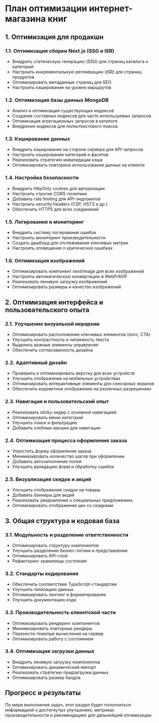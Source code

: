 # План оптимизации интернет-магазина книг

## 1. Оптимизация для продакшн

### 1.1. Оптимизация сборки Next.js (SSG и ISR)
- Внедрить статическую генерацию (SSG) для страниц каталога и категорий
- Настроить инкрементальную регенерацию (ISR) для страниц продуктов
- Оптимизировать метаданные страниц для SEO
- Настроить кэширование на уровне маршрутов

### 1.2. Оптимизация базы данных MongoDB
- Анализ и оптимизация существующих индексов
- Создание составных индексов для часто используемых запросов
- Оптимизация агрегационных запросов в каталоге
- Внедрение индексов для полнотекстового поиска

### 1.3. Кэширование данных
- Внедрить кэширование на стороне сервера для API-запросов
- Настроить кэширование категорий и фасетов
- Реализовать стратегию инвалидации кэша
- Оптимизировать повторное использование данных на клиенте

### 1.4. Настройка безопасности
- Внедрить HttpOnly cookies для авторизации
- Настроить строгие CORS-политики
- Добавить rate limiting для API-эндпоинтов
- Настроить security headers (CSP, HSTS и др.)
- Обеспечить HTTPS для всех соединений

### 1.5. Логирование и мониторинг
- Внедрить систему логирования ошибок
- Настроить мониторинг производительности
- Создать дашборд для отслеживания ключевых метрик
- Настроить оповещения о критических ошибках

### 1.6. Оптимизация изображений
- Оптимизировать компонент next/image для всех изображений
- Настроить автоматическую конвертацию в WebP/AVIF
- Реализовать ленивую загрузку изображений
- Оптимизировать размеры и качество изображений

## 2. Оптимизация интерфейса и пользовательского опыта

### 2.1. Улучшение визуальной иерархии
- Оптимизировать расположение ключевых элементов (лого, CTA)
- Улучшить контрастность и читаемость текста
- Выделить важные элементы управления
- Обеспечить согласованность дизайна

### 2.2. Адаптивный дизайн
- Проверить и оптимизировать верстку для всех устройств
- Улучшить отображение на мобильных устройствах
- Оптимизировать интерактивные элементы для сенсорных экранов
- Обеспечить корректное отображение на различных разрешениях

### 2.3. Навигация и пользовательский опыт
- Реализовать sticky-хедер с основной навигацией
- Оптимизировать меню категорий
- Улучшить поиск и фильтрацию
- Добавить хлебные крошки для навигации

### 2.4. Оптимизация процесса оформления заказа
- Упростить форму оформления заказа
- Минимизировать количество шагов при оформлении
- Добавить автозаполнение полей
- Улучшить валидацию форм и обработку ошибок

### 2.5. Визуализация скидок и акций
- Улучшить отображение скидок на товары
- Добавить баннеры для акций
- Реализовать уведомления о специальных предложениях
- Оптимизировать отображение цен со скидками

## 3. Общая структура и кодовая база

### 3.1. Модульность и разделение ответственности
- Оптимизировать структуру компонентов
- Улучшить разделение бизнес-логики и представления
- Оптимизировать API-слой
- Рефакторинг хранилища состояния

### 3.2. Стандарты кодирования
- Обеспечить соответствие TypeScript-стандартам
- Улучшить типизацию данных
- Оптимизировать линтинг и форматирование
- Улучшить документацию кода

### 3.3. Производительность клиентской части
- Оптимизировать рендеринг компонентов
- Минимизировать повторные рендеры
- Перенести тяжелые вычисления на сервер
- Оптимизировать работу с состоянием

### 3.4. Оптимизация загрузки данных
- Внедрить ленивую загрузку компонентов
- Оптимизировать динамический импорт
- Реализовать стратегию предзагрузки данных
- Оптимизировать размер бандла

## Прогресс и результаты

По мере выполнения задач, этот раздел будет пополняться информацией о достигнутых улучшениях, метриках производительности и рекомендациях для дальнейшей оптимизации.
